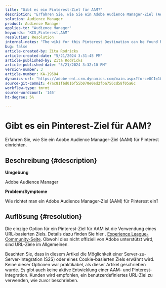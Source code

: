 ```yaml
---
title: "Gibt es ein Pinterest-Ziel für AAM?"
description: "Erfahren Sie, wie Sie ein Adobe Audience Manager-Ziel (AAM) für Pinterest einrichten."
solution: Audience Manager
product: Audience Manager
applies-to: "Audience Manager"
keywords: "KCS,Pinterest,AAM"
resolution: Resolution
internal-notes: "The wiki for this Pinterest Destination can be found here: https://wiki.corp.adobe.com/display/MCPI/Pinterest+-+AAM+Destination+-+IN+DEVELOPMENT"
bug: false
article-created-by: Zita Rodricks
article-created-date: "5/21/2024 3:31:45 PM"
article-published-by: Zita Rodricks
article-published-date: "5/21/2024 3:32:10 PM"
version-number: 3
article-number: KA-19684
dynamics-url: "https://adobe-ent.crm.dynamics.com/main.aspx?forceUCI=1&pagetype=entityrecord&etn=knowledgearticle&id=0118e237-8717-ef11-9f89-6045bd06eea5"
source-git-commit: 47ac81f6d016f55b070e0ed2fba756cd58f05a6c
workflow-type: tm+mt
source-wordcount: '146'
ht-degree: 5%

---
```


# Gibt es ein Pinterest-Ziel für AAM?


Erfahren Sie, wie Sie ein Adobe Audience Manager-Ziel (AAM) für Pinterest einrichten.

## Beschreibung {#description}


<b>Umgebung</b>

Adobe Audience Manager

<b>Problem/Symptome</b>

Wie richtet man ein Adobe Audience Manager-Ziel (AAM) für Pinterest ein?


## Auflösung {#resolution}


Die einzige Option für ein Pinterest-Ziel für AAM ist die Verwendung eines URL-basierten Ziels. Details dazu finden Sie hier . [Experience League-Community-Seite](https://experienceleaguecommunities.adobe.com/t5/adobe-audience-manager-questions/pinterest-destination/td-p/434687). Obwohl dies nicht offiziell von Adobe unterstützt wird, sind URL-Ziele im Allgemeinen.

Beachten Sie, dass in diesem Artikel die Möglichkeit einer Server-zu-Server-Integration (S2S) oder eines Cookie-basierten Ziels erwähnt wird. Keine dieser Optionen war praktikabel, als dieser Artikel geschrieben wurde. Es gibt auch keine aktive Entwicklung einer AAM- und Pinterest-Integration. Kunden wird empfohlen, ein benutzerdefiniertes URL-Ziel zu verwenden, wie zuvor beschrieben.
